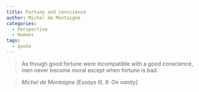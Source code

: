 ```yaml
---
title: Fortune and conscience
author: Michel de Montaigne
categories:
  - Perspective
  - Humans
tags:
  - quote
---
```


> As though good fortune were incompatible with a good conscience, men never become moral except when fortune is bad.

> <cite>Michel de Montaigne [Essays III, 9. On vanity]</cite>
